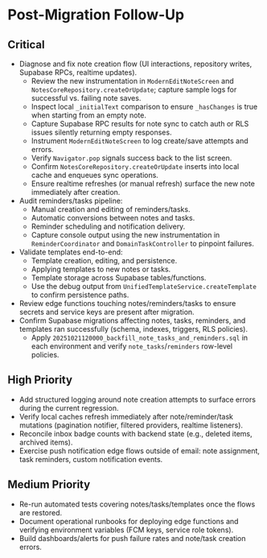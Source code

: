 # Post-Migration Follow-Up

## Critical
- Diagnose and fix note creation flow (UI interactions, repository writes, Supabase RPCs, realtime updates).
  - Review the new instrumentation in `ModernEditNoteScreen` and `NotesCoreRepository.createOrUpdate`; capture sample logs for successful vs. failing note saves.
  - Inspect local `_initialText` comparison to ensure `_hasChanges` is true when starting from an empty note.
  - Capture Supabase RPC results for note sync to catch auth or RLS issues silently returning empty responses.
  - Instrument `ModernEditNoteScreen` to log create/save attempts and errors.
  - Verify `Navigator.pop` signals success back to the list screen.
  - Confirm `NotesCoreRepository.createOrUpdate` inserts into local cache and enqueues sync operations.
  - Ensure realtime refreshes (or manual refresh) surface the new note immediately after creation.
- Audit reminders/tasks pipeline:
  - Manual creation and editing of reminders/tasks.
  - Automatic conversions between notes and tasks.
  - Reminder scheduling and notification delivery.
  - Capture console output using the new instrumentation in `ReminderCoordinator` and `DomainTaskController` to pinpoint failures.
- Validate templates end-to-end:
  - Template creation, editing, and persistence.
  - Applying templates to new notes or tasks.
  - Template storage across Supabase tables/functions.
  - Use the debug output from `UnifiedTemplateService.createTemplate` to confirm persistence paths.
- Review edge functions touching notes/reminders/tasks to ensure secrets and service keys are present after migration.
- Confirm Supabase migrations affecting notes, tasks, reminders, and templates ran successfully (schema, indexes, triggers, RLS policies).
  - Apply `20251021120000_backfill_note_tasks_and_reminders.sql` in each environment and verify `note_tasks`/`reminders` row-level policies.

## High Priority
- Add structured logging around note creation attempts to surface errors during the current regression.
- Verify local caches refresh immediately after note/reminder/task mutations (pagination notifier, filtered providers, realtime listeners).
- Reconcile inbox badge counts with backend state (e.g., deleted items, archived items).
- Exercise push notification edge flows outside of email: note assignment, task reminders, custom notification events.

## Medium Priority
- Re-run automated tests covering notes/tasks/templates once the flows are restored.
- Document operational runbooks for deploying edge functions and verifying environment variables (FCM keys, service role tokens).
- Build dashboards/alerts for push failure rates and note/task creation errors.
